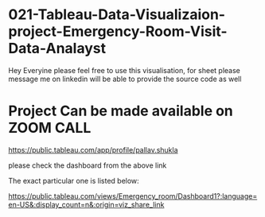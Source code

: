 # 021-Tableau-Data-Visualizaion-project-Emergency-Room-Visit-Data-Analayst
Hey Everyine please feel free to use this visualisation, for sheet please message me on linkedin will be able to provide the source code as well
# Project Can be made available on ZOOM CALL 
https://public.tableau.com/app/profile/pallav.shukla

please check the dashboard from the above link

The exact particular one is listed below:

https://public.tableau.com/views/Emergency_room/Dashboard1?:language=en-US&:display_count=n&:origin=viz_share_link
